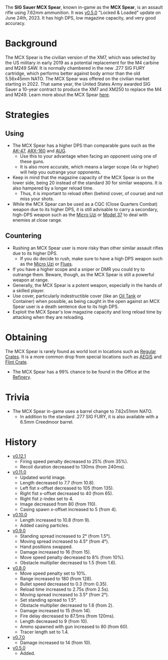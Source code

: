 The **SIG Sauer MCX Spear**, known in-game as the **MCX Spear**, is an assault rifle using 7.62mm ammunition. It was [v0.5.0](https://github.com/HasangerGames/suroi/releases/tag/v0.5.0) "Locked & Loaded" update on June 24th, 2023. It has high DPS, low magazine capacity, and very good accuracy.

# Background

The MCX Spear is the civilian version of the XM7, which was selected by the US military in early 2019 as a potential replacement for the M4 carbine and M249 SAW. It is normally chambered in the new .277 SIG FURY cartridge, which performs better against body armor than the old 5.56x45mm NATO. The MCX Spear was offered on the civilian market starting in 2022. That same year, the United States Army awarded SIG Sauer a 10-year contract to produce the XM7 and XM250 to replace the M4 and M249. Learn more about the MCX Spear [here](https://en.wikipedia.org/wiki/SIG_MCX_Spear).

# Strategies

## Using

- The MCX Spear has a higher DPS than comparable guns such as the [AK-47](/weapons/guns/ak47), [ARX-160](/weapons/guns/arx160) and [AUG](/weapons/guns/aug).
  - Use this to your advantage when facing an opponent using one of these guns.
  - It is also more accurate, which means a larger scope (4x or higher) will help you outrange your opponents.
- Keep in mind that the magazine capacity of the MCX Spear is on the lower side, being 20 instead of the standard 30 for similar weapons. It is also hampered by a longer reload time.
  - Thus, it is important to reload often (behind cover, of course) and not miss your shots.
- While the MCX Spear can be used as a CQC (Close Quarters Combat) weapon due to its higher DPS, it is still advisable to carry a secondary, high-DPS weapon such as the [Micro Uzi](/weapons/guns/micro_uzi) or [Model 37](/weapons/guns/model_37) to deal with enemies at close range.

## Countering

- Rushing an MCX Spear user is more risky than other similar assault rifles due to its higher DPS.
  - If you do decide to rush, make sure to have a high DPS weapon such as the [Micro Uzi](/weapons/guns/micro_uzi) or [Flues](/weapons/guns/flues).
- If you have a higher scope and a sniper or DMR you could try to outrange them. Beware, though, as the MCX Spear is still a powerful weapon at range.
- Generally, the MCX Spear is a potent weapon, especially in the hands of a skilled player.
- Use cover, particularly indestructible cover (like an [Oil Tank](/obstacles/oil_tank) or Container) when possible, as being caught in the open against an MCX Spear user is a death sentence due to its high DPS.
- Exploit the MCX Spear's low magazine capacity and long reload time by attacking when they are reloading.

# Obtaining

The MCX Spear is rarely found as world loot in locations such as [Regular Crates](/obstacles/regular_crate). It is a more common drop from special locations such as [AEGIS](/obstacles/aegis_crate) and [Flint Crate](/obstacles/flint_crate).

- The MCX Spear has a 99% chance to be found in the Office at the [Refinery](/buildings/refinery).

# Trivia

- The MCX Spear in-game uses a barrel change to 7.62x51mm NATO.
  - In addition to the standard .277 SIG FURY, it is also available with a 6.5mm Creedmoor barrel.

# History

- [v0.12.1](https://github.com/HasangerGames/suroi/releases/tag/v0.12.1)
  - Firing speed penalty decreased to 25% (from 35%).
  - Recoil duration decreased to 130ms (from 240ms).
- [v0.11.0](https://github.com/HasangerGames/suroi/releases/tag/v0.11.0)
  - Updated world image.
  - Length decreased to 7.7 (from 10.8).
  - Left fist x-offset decreased to 105 (from 135).
  - Right fist x-offset decreased to 40 (from 65).
  - Right fist z-index set to 4.
  - Image decreased from 80 (from 110).
  - Casing spawn x-offset increased to 5 (from 4).
- [v0.10.0](https://github.com/HasangerGames/suroi/releases/tag/v0.10.0)
  - Length increased to 10.8 (from 9).
  - Added casing particles.
- [v0.9.0](https://github.com/HasangerGames/suroi/releases/tag/v0.9.0)
  - Standing spread increased to 2° (from 1.5°).
  - Moving spread increased to 4.5° (from 4°).
  - Hand positions swapped.
  - Damage increased to 16 (from 15).
  - Move speed penalty decreased to 8% (from 10%).
  - Obstacle multiplier decreased to 1.5 (from 1.6).
- [v0.8.0](https://github.com/HasangerGames/suroi/releases/tag/v0.8.0)
  - Move speed penalty set to 10%.
  - Range increased to 180 (from 128).
  - Bullet speed decreased to 0.3 (from 0.35).
  - Reload time increased to 2.75s (from 2.5s).
  - Moving spread increased to 3.5° (from 2°).
  - Set standing spread to 1.5°.
  - Obstacle multiplier decreased to 1.6 (from 2).
  - Damage increased to 15 (from 14).
  - Fire delay decreased to 87.5ms (from 120ms).
  - Length decreased to 9 (from 10).
  - Ammo spawned with gun increased to 80 (from 60).
  - Tracer length set to 1.4.
- [v0.7.0](https://github.com/HasangerGames/suroi/releases/tag/v0.7.0)
  - Damage increased to 14 (from 10).
- [v0.5.0](https://github.com/HasangerGames/suroi/releases/tag/v0.5.0)
  - Added.
